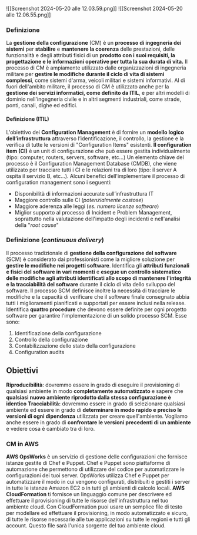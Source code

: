 ![[Screenshot 2024-05-20 alle 12.03.59.png]]
![[Screenshot 2024-05-20 alle 12.06.55.png]]
### Definizione
La **gestione della configurazione** (CM) è un **processo di ingegneria dei sistemi** per **stabilire** e **mantenere la coerenza** delle prestazioni, delle funzionalità e degli attributi fisici di un **prodotto con i suoi requisiti, la progettazione e le informazioni operative per tutta la sua durata di vita.** Il processo di CM è ampiamente utilizzato dalle organizzazioni di ingegneria militare per **gestire le modifiche durante il ciclo di vita di sistemi complessi**, come sistemi d'arma, veicoli militari e sistemi informativi. Al di fuori dell'ambito militare, il processo di CM è utilizzato anche per la **gestione dei servizi informatici, come definito da ITIL**, e per altri modelli di dominio nell'ingegneria civile e in altri segmenti industriali, come strade, ponti, canali, dighe ed edifici.
#### Definizione (ITIL)
L'obiettivo dei **Configuration Management** è di fornire un **modello logico dell’infrastruttura** attraverso l’identificazione, il controllo, la gestione e la verifica di tutte le versioni di "Configuration Items" esistenti.
**Il configuration item (CI)** è un unit di configurazione che può essere gestita individualmente (tipo: computer, routers, servers, software, etc...)
Un elemento chiave del processo è il Configuration Management Database (CMDB), che viene utilizzato per tracciare tutti i CI e le relazioni tra di loro (tipo: il server A ospita il servizio B, etc...).
Alcuni benefici dell'implementare il processo di configuration management sono i seguenti:
- Disponibilità di informazioni accurate sull’infrastruttura  IT
- Maggiore controllo sulle CI (*potenzialmente costose*)
- Maggiore aderenza alle leggi (*es. numero licenze software*)
- Miglior supporto al processo di Incident e Problem Management, soprattutto nella valutazione dell'impatto degli incidenti e nell'analisi della "*root cause*"
### Definizione (*continuous delivery*)
Il processo tradizionale di **gestione della configurazione del software** (SCM) è considerato dai professionisti come la migliore soluzione per **gestire le modifiche nei progetti software**. Identifica gli **attributi funzionali e fisici del software in vari momenti** e **esegue un controllo sistematico delle modifiche agli attributi identificati allo scopo di mantenere l'integrità e la tracciabilità del software** durante il ciclo di vita dello sviluppo del software.
Il processo SCM definisce inoltre la necessità di tracciare le modifiche e la capacità di verificare che il software finale consegnato abbia tutti i miglioramenti pianificati e supportati per essere inclusi nella release. Identifica **quattro procedure** che devono essere definite per ogni progetto software per garantire l'implementazione di un solido processo SCM. Esse sono:
1. Identificazione della configurazione
2. Controllo della configurazione
3. Contabilizzazione dello stato della configurazione
4. Configuration audits
## Obiettivi
**Riproducibilità**: dovremmo essere in grado di eseguire il provisioning di qualsiasi ambiente in modo **completamente automatizzato** e sapere che **qualsiasi nuovo ambiente riprodotto dalla stessa configurazione è identico** 
**Tracciabilità:** dovremmo essere in grado di selezionare qualsiasi ambiente ed essere in grado di **determinare in modo rapido e preciso le versioni di ogni dipendenza** utilizzata per creare quell'ambiente. Vogliamo anche essere in grado di **confrontare le versioni precedenti di un ambiente** e vedere cosa è cambiato tra di loro.
### CM in AWS
**AWS OpsWorks** è un servizio di gestione delle configurazioni che fornisce istanze gestite di Chef e Puppet. Chef e Puppet sono piattaforme di automazione che permettono di utilizzare del codice per automatizzare le configurazioni dei tuoi server. OpsWorks utilizza Chef e Puppet per automatizzare il modo in cui vengono configurati, distribuiti e gestiti i server in tutte le istanze Amazon EC2 o in tutti gli ambienti di calcolo locali.
**AWS CloudFormation** ti fornisce un linguaggio comune per descrivere ed effettuare il provisioning di tutte le risorse dell'infrastruttura nel tuo ambiente cloud. Con CloudFormation puoi usare un semplice file di testo per modellare ed effettuare il provisioning, in modo automatizzato e sicuro, di tutte le risorse necessarie alle tue applicazioni su tutte le regioni e tutti gli account. Questo file sarà l'unica sorgente del tuo ambiente cloud.
